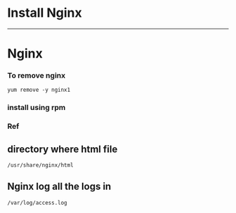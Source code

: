 # Install Nginx




**********************
# Nginx


### To remove nginx
```
yum remove -y nginx1
```
### install using rpm
### Ref 
## directory where html file
```
/usr/share/nginx/html
```
## Nginx log all the logs in 
```
/var/log/access.log
```

